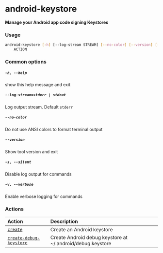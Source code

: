 
android-keystore
================


**Manage your Android app code signing Keystores**
### Usage
```bash
android-keystore [-h] [--log-stream STREAM] [--no-color] [--version] [-s] [-v]
    ACTION
```
### Common options

##### `-h, --help`


show this help message and exit
##### `--log-stream=stderr | stdout`


Log output stream. Default `stderr`
##### `--no-color`


Do not use ANSI colors to format terminal output
##### `--version`


Show tool version and exit
##### `-s, --silent`


Disable log output for commands
##### `-v, --verbose`


Enable verbose logging for commands
### Actions

|Action|Description|
| :--- | :--- |
|[`create`](create.md)|Create an Android keystore|
|[`create-debug-keystore`](create-debug-keystore.md)|Create Android debug keystore at ~/.android/debug.keystore|
